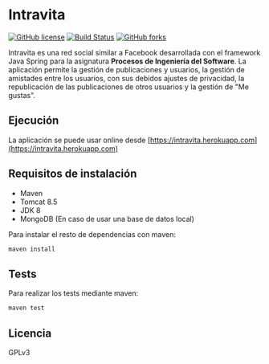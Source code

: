 # Intravita

[![GitHub license](https://img.shields.io/github/license/soker90/intravita.svg)](https://github.com/soker90/intravita/blob/master/LICENSE) [![Build Status](https://travis-ci.org/soker90/intravita.svg?branch=master)](https://travis-ci.org/soker90/intravita) [![GitHub forks](https://img.shields.io/github/forks/soker90/intravita.svg)](https://github.com/soker90/intravita/network)

Intravita es una red social similar a Facebook desarrollada con el framework Java Spring para la asignatura **Procesos de Ingeniería del Software**. La aplicación permite la gestión de publicaciones y usuarios, la gestión de amistades entre los usuarios, con sus debidos ajustes de privacidad, la republicación de las publicaciones de otros usuarios y la gestión de "Me gustas".

## Ejecución

La aplicación se puede usar online desde [https://intravita.herokuapp.com](https://intravita.herokuapp.com)

## Requisitos de instalación
- Maven
- Tomcat 8.5
- JDK 8
- MongoDB (En caso de usar una base de datos local)

Para instalar el resto de dependencias con maven:
```sh
maven install
```

## Tests
Para realizar los tests mediante maven:
```sh
maven test
```

## Licencia
GPLv3
